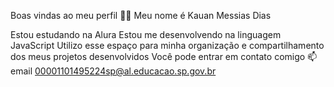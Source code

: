 Boas vindas ao meu perfil 💙💙
Meu nome é Kauan Messias Dias

Estou estudando na Alura
Estou me desenvolvendo na linguagem JavaScript
Utilizo esse espaço para minha organização e compartilhamento dos meus projetos desenvolvidos
Você pode entrar em contato comigo 📫
email 00001101495224sp@al.educacao.sp.gov.br
